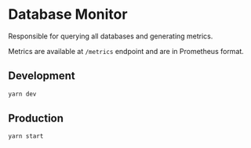 # Database Monitor

Responsible for querying all databases and generating metrics.

Metrics are available at `/metrics` endpoint and are in Prometheus format.

## Development

```bash
yarn dev
```

## Production

```bash
yarn start
```
